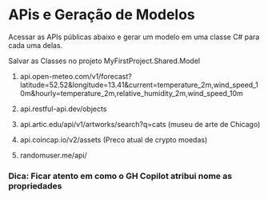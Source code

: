 # APis e Geração de Modelos

Acessar as APIs públicas abaixo e gerar um modelo em uma classe C# para cada uma delas.

Salvar as Classes no projeto MyFirstProject.Shared.Model

 1) api.open-meteo.com/v1/forecast?latitude=52.52&longitude=13.41&current=temperature_2m,wind_speed_10m&hourly=temperature_2m,relative_humidity_2m,wind_speed_10m

2)  api.restful-api.dev/objects 
            
3) api.artic.edu/api/v1/artworks/search?q=cats (museu de arte de Chicago)

4) api.coincap.io/v2/assets (Preco atual de crypto moedas)

5) randomuser.me/api/

### Dica: Ficar atento em como o GH Copilot atribui nome as propriedades 